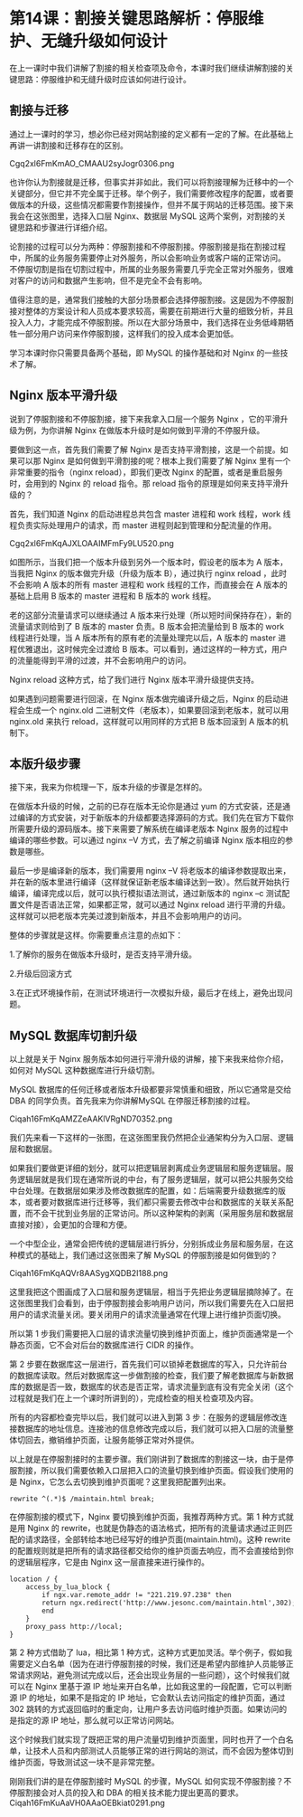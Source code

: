 # 第14课：割接关键思路解析：停服维护、无缝升级如何设计

在上一课时中我们讲解了割接的相关检查项及命令，本课时我们继续讲解割接的关键思路：停服维护和无缝升级时应该如何进行设计。

## 割接与迁移

通过上一课时的学习，想必你已经对网站割接的定义都有一定的了解。在此基础上再讲一讲割接和迁移存在的区别。

Cgq2xl6FmKmAO_CMAAU2syJogr0306.png

也许你认为割接就是迁移，但事实并非如此，我们可以将割接理解为迁移中的一个关键部分，但它并不完全属于迁移。举个例子，我们需要修改程序的配置，或者要做版本的升级，这些情况都需要作割接操作，但并不属于网站的迁移范围。接下来我会在这张图里，选择入口层 Nginx、数据层 MySQL 这两个案例，对割接的关键思路和步骤进行详细介绍。



论割接的过程可以分为两种：停服割接和不停服割接。停服割接是指在割接过程中，所属的业务服务需要停止对外服务，所以会影响业务或客户端的正常访问。 不停服切割是指在切割过程中，所属的业务服务需要几乎完全正常对外服务，很难对客户的访问和数据产生影响，但不是完全不会有影响。



值得注意的是，通常我们接触的大部分场景都会选择停服割接。这是因为不停服割接对整体的方案设计和人员成本要求较高，需要在前期进行大量的细致分析，并且投入人力，才能完成不停服割接。所以在大部分场景中，我们选择在业务低峰期牺牲一部分用户访问来作停服割接，这样我们的投入成本会更加低。



学习本课时你只需要具备两个基础，即 MySQL 的操作基础和对 Nginx 的一些技术了解。

## Nginx 版本平滑升级

说到了停服割接和不停服割接，接下来我拿入口层一个服务 Nginx ，它的平滑升级为例，为你讲解 Nginx 在做版本升级时是如何做到平滑的不停服升级。



要做到这一点，首先我们需要了解 Nginx 是否支持平滑割接，这是一个前提。如果可以那 Nginx 是如何做到平滑割接的呢？根本上我们需要了解 Nginx 里有一个非常重要的指令（nginx reload），即我们更改 Nginx 的配置，或者是重启服务时，会用到的 Nginx 的 reload 指令。那 reload 指令的原理是如何来支持平滑升级的？



首先，我们知道 Nginx 的启动进程总共包含 master 进程和 work 线程，work 线程负责实际处理用户的请求，而 master 进程则起到管理和分配流量的作用。

Cgq2xl6FmKqAJXLOAAIMFmFy9LU520.png


如图所示，当我们把一个版本升级到另外一个版本时，假设老的版本为 A 版本，当我把 Nginx 的版本做完升级（升级为版本 B），通过执行 nginx reload ，此时不会影响 A 版本的所有 master 进程和 work 线程的工作，而直接会在 A 版本的基础上启用 B 版本的 master 进程和 B 版本的 work 线程。



老的这部分流量请求可以继续通过 A 版本来行处理（所以短时间保持存在），新的流量请求则给到了 B 版本的 master 负责。B 版本会把流量给到 B 版本的 work 线程进行处理，当 A 版本所有的原有老的流量处理完以后，A 版本的 master 进程优雅退出，这时候完全过渡给 B 版本。可以看到，通过这样的一种方式，用户的流量能得到平滑的过渡，并不会影响用户的访问。



Nginx reload 这种方式，给了我们进行 Nginx 版本平滑升级提供支持。



如果遇到问题需要进行回滚，在 Nginx 版本做完编译升级之后，Nginx 的启动进程会生成一个 nginx.old 二进制文件（老版本），如果要回滚到老版本，就可以用 nginx.old 来执行 reload，这样就可以用同样的方式把 B 版本回滚到 A 版本的机制下。


## 本版升级步骤
接下来，我来为你梳理一下，版本升级的步骤是怎样的。



在做版本升级的时候，之前的已存在版本无论你是通过 yum 的方式安装，还是通过编译的方式安装，对于新版本的升级都要选择源码的方式。我们先在官方下载你所需要升级的源码版本。接下来需要了解系统在编译老版本 Nginx 服务的过程中编译的哪些参数。可以通过 nginx –V 方式，去了解之前编译 Nginx 版本相应的参数是哪些。



最后一步是编译新的版本，我们需要用 nginx –V 将老版本的编译参数提取出来，并在新的版本里进行编译（这样就保证新老版本编译达到一致）。然后就开始执行编译，编译完成以后，就可以执行模拟语法测试，通过新版本的 nginx –c 测试配置文件是否语法正常，如果都正常，就可以通过 Nginx reload 进行平滑的升级。这样就可以把老版本完美过渡到新版本，并且不会影响用户的访问。



整体的步骤就是这样。你需要重点注意的点如下：

1.了解你的服务在做版本升级时，是否支持平滑升级。

2.升级后回滚方式

3.在正式环境操作前，在测试环境进行一次模拟升级，最后才在线上，避免出现问题。

## MySQL 数据库切割升级
以上就是关于 Nginx 服务版本如何进行平滑升级的讲解，接下来我来给你介绍，如何对 MySQL 这种数据库进行升级切割。



MySQL 数据库的任何迁移或者版本升级都要非常慎重和细致，所以它通常是交给 DBA 的同学负责。首先我来为你讲解MySQL 在停服迁移割接的过程。

Ciqah16FmKqAMZZeAAKlVRgND70352.png

我们先来看一下这样的一张图，在这张图里我仍然把企业通架构分为入口层、逻辑层和数据层。



如果我们要做更详细的划分，就可以把逻辑层剥离成业务逻辑层和服务逻辑层。服务逻辑层就是我们现在通常所说的中台，有了服务逻辑层，就可以把公共服务交给中台处理。在数据层如果涉及修改数据库的配置，如：后端需要升级数据库的版本，或者要对数据库进行迁移等，我们都只需要去修改中台和数据库的关联关系配置，而不会干扰到业务层的正常访问。所以这种架构的剥离（采用服务层和数据层直接对接），会更加的合理和方便。



一个中型企业，通常会把传统的逻辑层进行拆分，分别拆成业务层和服务层，在这种模式的基础上，我们通过这张图来了解 MySQL 的停服割接是如何做到的？

Ciqah16FmKqAQVr8AASygXQDB2I188.png

这里我把这个图画成了入口层和服务逻辑层，相当于先把业务逻辑层摘除掉了。在这张图里我们会看到，由于停服割接会影响用户访问，所以我们需要先在入口层把用户的请求流量关闭。要关闭用户的请求流量通常在代理上进行维护页面切换。



所以第 1 步我们需要把入口层的请求流量切换到维护页面上，维护页面通常是一个静态页面，它不会对后台的数据库进行 CIDR 的操作。



第 2 步要在数据库这一层进行，首先我们可以锁掉老数据库的写入，只允许前台的数据库读取。然后对数据库这一步做割接的检查，我们要了解老数据库与新数据库的数据是否一致，数据库的状态是否正常，请求流量到底有没有完全关闭（这个过程就是我们在上一个课时所讲到的），完成检查的相关检查项及内容。



所有的内容都检查完毕以后，我们就可以进入到第 3 步：在服务的逻辑层修改连接数据库的地址信息。连接池的信息修改完成以后，我们就可以把入口层的流量整体切回去，撤销维护页面，让服务能够正常对外提供。



以上就是在停服割接时的主要步骤。我们刚讲到了数据库的割接这一块，由于是停服割接，所以我们需要依赖入口层把入口的流量切换到维护页面。假设我们使用的是 Nginx，它怎么去切换到维护页面呢？这里我把配置列出来。


```
rewrite ^(.*)$ /maintain.html break;
```

在停服割接的模式下，Nginx 要切换到维护页面，我推荐两种方式。第 1 种方式就是用 Nginx 的 rewrite，也就是伪静态的语法格式，把所有的流量请求通过正则匹配的请求路径，全部转给本地已经写好的维护页面(maintain.html)。这种 rewrite 的配置规则就是把所有的请求路径都交给你的维护页面去响应，而不会直接给到你的逻辑层程序，它是由 Nginx 这一层直接来进行操作的。



```
location / {
    access_by_lua_block {
        if ngx.var.remote_addr != "221.219.97.238" then
        return ngx.redirect('http://www.jesonc.com/maintain.html',302);
        end
    }
    proxy_pass http://local;
}
```

第 2 种方式借助了 lua，相比第 1 种方式，这种方式更加灵活。举个例子，假如我需要定义白名单（因为在进行停服割接的时候，我们还是希望内部维护人员能够正常请求网站，避免测试完成以后，还会出现业务层的一些问题），这个时候我们就可以在 Nginx 里基于源 IP 地址来开白名单，比如我这里的一段配置，它可以判断源 IP 的地址，如果不是指定的 IP 地址，它会默认去访问指定的维护页面，通过 302 跳转的方式返回临时的重定向，让用户多去访问临时维护页面。如果访问的是指定的源 IP 地址，那么就可以正常访问网站。



这个时候我们就实现了既把正常的用户流量切到维护页面里，同时也开了一个白名单，让技术人员和内部测试人员能够正常的进行网站的测试，而不会因为整体切到维护页面，导致测试这一块不是非常完整。



刚刚我们讲的是在停服割接时 MySQL 的步骤，MySQL 如何实现不停服割接？不停服割接会对人员的投入和 DBA 的相关技术能力提出更高的要求。
Ciqah16FmKuAaVH0AAaOEBkiat0291.png
